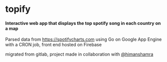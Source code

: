 # topify


#### Interactive web app that displays the top spotify song in each country on a map 

Parsed data from https://spotifycharts.com using Go on Google App Engine with a CRON job, front end hosted on Firebase 


migrated from gitlab, project made in collaboration with [@himanshamra](https://github.com/himanshamra)

